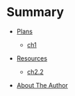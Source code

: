 # Summary


* [Plans](1Plans/README.md)
	* [ch1](1.1.md)
	
* [Resources](2Resources/README.md)
	* [ch2.2]()
	
* [About The Author](AboutTheAuthor.md)
